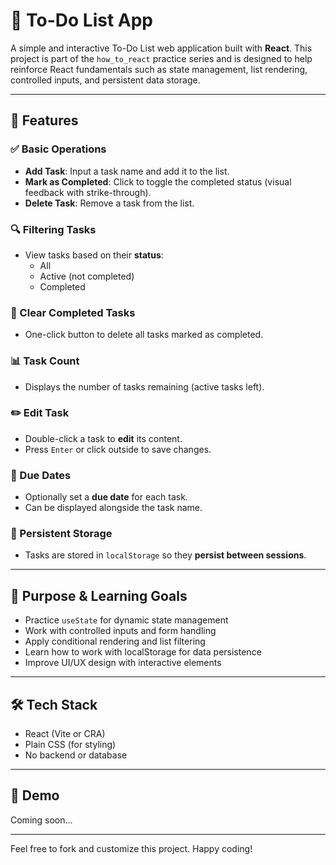 # 📝 To-Do List App

A simple and interactive To-Do List web application built with **React**. This project is part of the `how_to_react` practice series and is designed to help reinforce React fundamentals such as state management, list rendering, controlled inputs, and persistent data storage.

---

## 🚀 Features

### ✅ Basic Operations

- **Add Task**: Input a task name and add it to the list.
- **Mark as Completed**: Click to toggle the completed status (visual feedback with strike-through).
- **Delete Task**: Remove a task from the list.

### 🔍 Filtering Tasks

- View tasks based on their **status**:
  - All
  - Active (not completed)
  - Completed

### 🧹 Clear Completed Tasks

- One-click button to delete all tasks marked as completed.

### 📊 Task Count

- Displays the number of tasks remaining (active tasks left).

### ✏️ Edit Task

- Double-click a task to **edit** its content.
- Press `Enter` or click outside to save changes.

### 📅 Due Dates

- Optionally set a **due date** for each task.
- Can be displayed alongside the task name.

### 💾 Persistent Storage

- Tasks are stored in `localStorage` so they **persist between sessions**.

---

## 🎯 Purpose & Learning Goals

- Practice `useState` for dynamic state management
- Work with controlled inputs and form handling
- Apply conditional rendering and list filtering
- Learn how to work with localStorage for data persistence
- Improve UI/UX design with interactive elements

---

## 🛠️ Tech Stack

- React (Vite or CRA)
- Plain CSS (for styling)
- No backend or database

---

## 📸 Demo

Coming soon...

---

Feel free to fork and customize this project. Happy coding!

